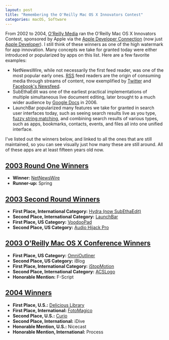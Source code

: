 ```yaml
---
layout: post
title: "Remembering the O'Reilly Mac OS X Innovators Contest"
categories: macOS, Software
---
```


From 2002 to 2004, [O'Reilly Media](https://www.oreilly.com/) ran the O'Reilly Mac OS X Innovators Contest, sponsored by Apple via the [Apple Developer Connection](https://en.wikipedia.org/wiki/Apple_Developer) (now just [Apple Developer](https://developer.apple.com/)). I still think of these winners as one of the high watermark for app innovation. Many concepts we take for granted today were either introduced or popularized by apps on this list. Here are a few favorite examples:

- NetNewsWire, while not necessarily the first feed reader, was one of the most popular early ones. [RSS](https://en.wikipedia.org/wiki/RSS) feed readers are the origin of consuming media through streams of content, now exemplified by [Twitter](https://twitter.com/) and [Facebook's Newsfeed](https://en.wikipedia.org/wiki/News_Feed).
- SubEthaEdit was one of the earliest practical implementations of multiple simultaneous live document editing, later brought to a much wider audience by [Google Docs](https://docs.google.com/) in 2006.
- LaunchBar popularized many features we take for granted in search user interfaces today, such as seeing search results live as you type, [fuzzy string matching](https://en.wikipedia.org/wiki/Approximate_string_matching), and combining search results of various types, such as apps, bookmarks, contacts, events, and files all into one unified interface.

I've listed out the winners below, and linked to all the ones that are still maintained, so you can see visually just how many these are still around. All of these apps are at least fifteen years old now.

## [2003 Round One Winners](https://www.oreilly.com/pub/pr/1048)

- **Winner:** [NetNewsWire](https://ranchero.com/netnewswire/)
- **Runner-up:** Spring

## [2003 Second Round Winners](https://www.oreilly.com/pub/pr/1071)

- **First Place, International Category:** [Hydra (now SubEthaEdit)](https://subethaedit.net/)
- **Second Place, International Category:** [LaunchBar](LaunchBar)
- **First Place, US Category:** [VoodooPad](https://www.voodoopad.com/)
- **Second Place, US Category:** [Audio Hijack Pro](https://rogueamoeba.com/audiohijackpro/)

## [2003 O'Reilly Mac OS X Conference Winners](https://www.oreilly.com/pub/pr/1116)

- **First Place, US Category:** [OmniOutliner](https://www.omnigroup.com/omnioutliner)
- **Second Place, US Category:** iBlog
- **First Place, International Category:** [iStopMotion](https://boinx.com/istopmotion/)
- **Second Place, International Category:** [ACSLogo](https://www.alancsmith.co.uk/logo/)
- **Honorable Mention:** F-Script

## [2004 Winners](https://www.oreilly.com/pub/pr/1245)

- **First Place, U.S.:** [Delicious Library](http://delicious-monster.com/)
- **First Place, International:** [FotoMagico](https://boinx.com/fotomagico/)
- **Second Place, U.S.:** [Curio](https://www.zengobi.com/curio/)
- **Second Place, International:** iDive
- **Honorable Mention, U.S.:** Nicecast
- **Honorable Mention, International:** Process

